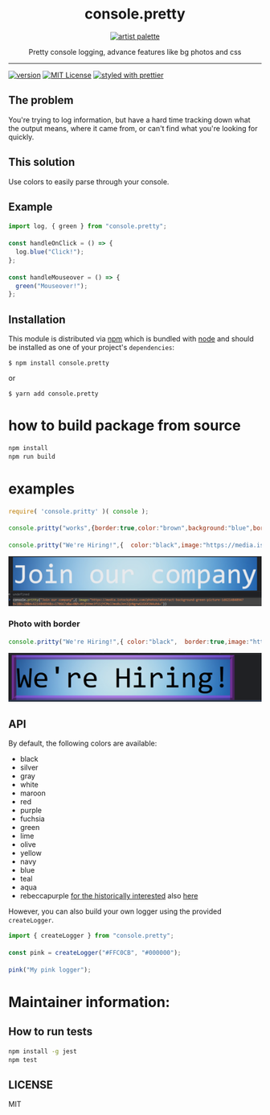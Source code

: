 <div align="center">
  <h1>console.pretty</h1>

  <a href="https://www.emojione.com/emoji/1f3a8">
    <img height="80" width="80" alt="artist palette" src="https://raw.githubusercontent.com/bvaughn/console.pretty/master/other/artist-palette.png" />
  </a>

  <p>Pretty console logging, advance features like bg photos and css</p>
</div>

<hr />

[![version][version-badge]][package]
[![MIT License][license-badge]][license]
[![styled with prettier][prettier-badge]][prettier]

## The problem

You're trying to log information, but have a hard time tracking down what the
output means, where it came from, or can't find what you're looking for quickly.

## This solution

Use colors to easily parse through your console.

## Example

```js
import log, { green } from "console.pretty";

const handleOnClick = () => {
  log.blue("Click!");
};

const handleMouseover = () => {
  green("Mouseover!");
};
```

## Installation

This module is distributed via [npm][npm] which is bundled with [node][node] and
should be installed as one of your project's `dependencies`:

```
$ npm install console.pretty
```

or

```
$ yarn add console.pretty
```

# how to build package from source
```bash
npm install 
npm run build
```
# examples
```js
require( 'console.pritty' )( console );

console.pritty("works",{border:true,color:"brown",background:"blue",borderSize:"1mm",image:"https://emojis.slackmojis.com/emojis/images/1539890226/4845/rickroll.gif?1539890226"})

console.pritty("We're Hiring!",{  color:"black",image:"https://media.istockphoto.com/photos/abstract-background-green-picture-id621484894?b=1&k=20&m=621484894&s=170667a&w=0&h=N5jh9me3fiSjYCMol3moBu3enlQzNgrwG1GXX5N4uhA="})
```
![](assets/2021-12-26-02-05-19.png)

### Photo with border
```js
console.pritty("We're Hiring!",{ color:"black",  border:true,image:"https://media.istockphoto.com/photos/abstract-background-green-picture-id621484894?b=1&k=20&m=621484894&s=170667a&w=0&h=N5jh9me3fiSjYCMol3moBu3enlQzNgrwG1GXX5N4uhA="})

```
![](assets/2021-12-26-02-15-21.png)
## API

By default, the following colors are available:

- black
- silver
- gray
- white
- maroon
- red
- purple
- fuchsia
- green
- lime
- olive
- yellow
- navy
- blue
- teal
- aqua
- rebeccapurple [for the historically interested](https://css-tricks.com/rebbeccapurple-663399/) also [here](https://lists.w3.org/Archives/Public/www-style/2014Jun/0312.html)   

However, you can also build your own logger using the provided `createLogger`.

```js
import { createLogger } from "console.pretty";

const pink = createLogger("#FFC0CB", "#000000");

pink("My pink logger");
```

# Maintainer information:
## How to run tests
```bash
npm install -g jest
npm test
```

## LICENSE

MIT

<!--
Links:
-->

<!-- prettier-ignore-start -->

[version-badge]: https://img.shields.io/npm/v/console.pretty.svg?style=flat-square
[package]: https://www.npmjs.com/package/console.pretty
[license-badge]: https://img.shields.io/npm/l/console.pretty.svg?style=flat-square
[license]: https://github.com/bvaughn/console.pretty/blob/master/LICENSE
[prettier-badge]: https://img.shields.io/badge/styled_with-prettier-ff69b4.svg
[prettier]: https://github.com/prettier/prettier
[npm]: https://www.npmjs.com
[node]: https://nodejs.org
